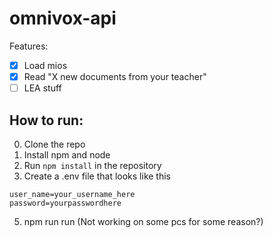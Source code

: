 # omnivox-api

Features:  
- [x] Load mios
- [x] Read "X new documents from your teacher"
- [ ] LEA stuff

## How to run:
0. Clone the repo
1. Install npm and node
2. Run `npm install` in the repository
4. Create a .env file that looks like this
```
user_name=your_username_here
password=yourpasswordhere
```
5. npm run run (Not working on some pcs for some reason?)
